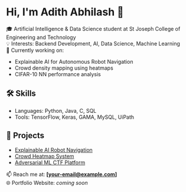 # Hi, I'm Adith Abhilash 👋

🎓 Artificial Intelligence & Data Science student at St Joseph College of Engineering and Technology  
💡 Interests: Backend Development, AI, Data Science, Machine Learning  
🚀 Currently working on:
- Explainable AI for Autonomous Robot Navigation
- Crowd density mapping using heatmaps
- CIFAR-10 NN performance analysis  

## 🛠 Skills
- Languages: Python, Java, C, SQL
- Tools: TensorFlow, Keras, GAMA, MySQL, UiPath

## 📂 Projects
- [Explainable AI Robot Navigation](link-to-repo)
- [Crowd Heatmap System](link-to-repo)
- [Adversarial ML CTF Platform](link-to-repo)

📫 Reach me at: **[your-email@example.com]**  
🌐 Portfolio Website: *coming soon*  
